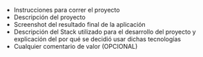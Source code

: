 - Instrucciones para correr el proyecto
- Descripción del proyecto
- Screenshot del resultado final de la aplicación
- Descripción del Stack utilizado para el desarrollo del proyecto y explicación del
por qué se decidió usar dichas tecnologías
- Cualquier comentario de valor (OPCIONAL)